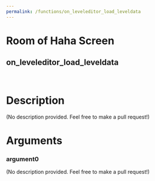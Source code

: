 ```yaml
---
permalink: /functions/on_leveleditor_load_leveldata
---
```

# Room of Haha Screen  
## on_leveleditor_load_leveldata  
&nbsp;  
# Description  
(No description provided. Feel free to make a pull request!) 
&nbsp;  
# Arguments
### argument0
(No description provided. Feel free to make a pull request!)
&nbsp;  


